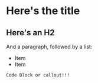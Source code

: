 # Here's the title

## Here's an H2

And a paragraph, followed by a list:
- Item
- Item

```
Code Block or callout!!!
```